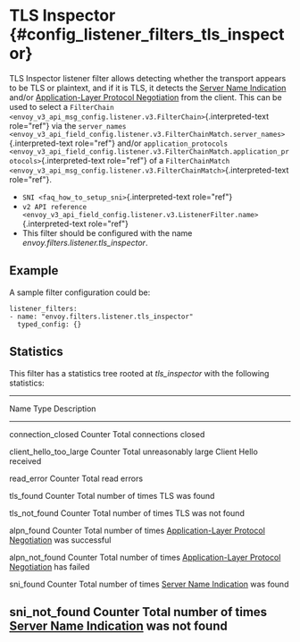 TLS Inspector {#config_listener_filters_tls_inspector}
=============

TLS Inspector listener filter allows detecting whether the transport
appears to be TLS or plaintext, and if it is TLS, it detects the [Server
Name Indication](https://en.wikipedia.org/wiki/Server_Name_Indication)
and/or [Application-Layer Protocol
Negotiation](https://en.wikipedia.org/wiki/Application-Layer_Protocol_Negotiation)
from the client. This can be used to select a
`FilterChain <envoy_v3_api_msg_config.listener.v3.FilterChain>`{.interpreted-text
role="ref"} via the
`server_names <envoy_v3_api_field_config.listener.v3.FilterChainMatch.server_names>`{.interpreted-text
role="ref"} and/or
`application_protocols <envoy_v3_api_field_config.listener.v3.FilterChainMatch.application_protocols>`{.interpreted-text
role="ref"} of a
`FilterChainMatch <envoy_v3_api_msg_config.listener.v3.FilterChainMatch>`{.interpreted-text
role="ref"}.

-   `SNI <faq_how_to_setup_sni>`{.interpreted-text role="ref"}
-   `v2 API reference <envoy_v3_api_field_config.listener.v3.ListenerFilter.name>`{.interpreted-text
    role="ref"}
-   This filter should be configured with the name
    *envoy.filters.listener.tls\_inspector*.

Example
-------

A sample filter configuration could be:

``` {.yaml}
listener_filters:
- name: "envoy.filters.listener.tls_inspector"
  typed_config: {}
```

Statistics
----------

This filter has a statistics tree rooted at *tls\_inspector* with the
following statistics:

  ----------------------------------------------------------------------------------------------------------------------------------
  Name                        Type              Description
  --------------------------- ----------------- ------------------------------------------------------------------------------------
  connection\_closed          Counter           Total connections closed

  client\_hello\_too\_large   Counter           Total unreasonably large Client Hello received

  read\_error                 Counter           Total read errors

  tls\_found                  Counter           Total number of times TLS was found

  tls\_not\_found             Counter           Total number of times TLS was not found

  alpn\_found                 Counter           Total number of times [Application-Layer Protocol
                                                Negotiation](https://en.wikipedia.org/wiki/Application-Layer_Protocol_Negotiation)
                                                was successful

  alpn\_not\_found            Counter           Total number of times [Application-Layer Protocol
                                                Negotiation](https://en.wikipedia.org/wiki/Application-Layer_Protocol_Negotiation)
                                                has failed

  sni\_found                  Counter           Total number of times [Server Name
                                                Indication](https://en.wikipedia.org/wiki/Server_Name_Indication) was found

  sni\_not\_found             Counter           Total number of times [Server Name
                                                Indication](https://en.wikipedia.org/wiki/Server_Name_Indication) was not found
  ----------------------------------------------------------------------------------------------------------------------------------
